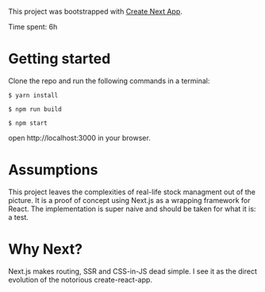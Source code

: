 This project was bootstrapped with [Create Next App](https://github.com/segmentio/create-next-app).

Time spent: 6h

# Getting started
Clone the repo and run the following commands in a terminal:

	$ yarn install

	$ npm run build

	$ npm start

open http://localhost:3000 in your browser.

# Assumptions

This project leaves the complexities of real-life stock managment out of the picture. It is a proof of concept using Next.js as a wrapping framework for React. The implementation is super naive and should be taken for what it is: a test.

# Why Next?

Next.js makes routing, SSR and CSS-in-JS dead simple. I see it as the direct evolution of the notorious create-react-app.


